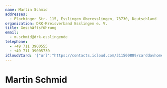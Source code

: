 ```yaml
---
name: Martin Schmid
addresses:
  - Plochinger Str. 115, Esslingen Oberesslingen, 73730, Deutschland
organization: DRK-Kreisverband Esslingen e. V.
title: Geschäftsführung
email:
  - m.schmid@drk-esslingende
telephone:
  - +49 711 3900555
  - +49 711 39005730
iCloudVCard: '{"url":"https://contacts.icloud.com/311500889/carddavhome/card/C76A978D-12A1-4099-B737-8612721F3E24.vcf","etag":"\"kmfhb3za\"","data":"BEGIN:VCARD\r\nVERSION:3.0\r\nFN:\r\nN:Schmid;Martin;;;\r\nUID:4FDC2C00-E27E-4642-8AEE-F225E305EEAF\r\nADR:;;Plochinger Str. 115;Esslingen Oberesslingen;;73730;Deutschland;\r\nPRODID:-//Apple Inc.//iOS 12.1//EN\r\nREV:2025-04-03T22:16:16Z\r\nORG:DRK-Kreisverband Esslingen e. V.;\r\nTITLE:Geschäftsführung\r\nEMAIL:m.schmid@drk-esslingende\r\nTEL:+49 711 3900555\r\nTEL:+49 711 39005730\r\nitem1.X-ABADR:DE\r\nEND:VCARD"}'
---
```

# Martin Schmid
